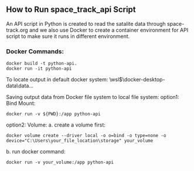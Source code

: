 ## How to Run space_track_api Script 
An API script in Python is created to read the satalite data through space-track.org and we also use Docker to create a container environment for API script to make sure it runs in different environment.

### Docker Commands:
```
docker build -t python-api.
docker run -it python-api
```
To locate output in default docker system:
\\wsl$\docker-desktop-data\data\...


Saving output data from Docker file system to local file system:
option1: Bind Mount:
```
docker run -v ${PWD}:/app python-api
```
option2: Volume:
a. create a volume first:
```
docker volume create --driver local -o o=bind -o type=none -o device="C:\Users\your_file_location\storage" your_volume
```
b. run docker command:
```
docker run -v your_volume:/app python-api
```
